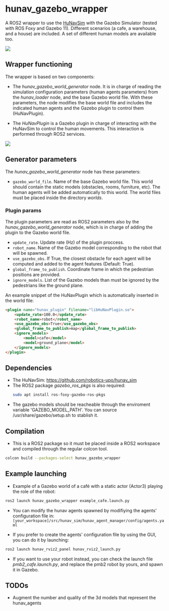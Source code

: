 # hunav_gazebo_wrapper

A ROS2 wrapper to use the [HuNavSim](https://github.com/robotics-upo/hunav_sim) with the Gazebo Simulator (tested with ROS Foxy and Gazebo 11). 
Different scenarios (a cafe, a warehouse, and a house) are included. A set of different human models are available too.

![](https://github.com/robotics-upo/hunav_gazebo_wrapper/blob/master/media/images/threateningscared.png)


## Wrapper functioning

The wrapper is based on two components:

* The *hunav_gazebo_world_generator* node. It is in charge of reading the simulation configuration parameters (human agents parameters) from the *hunav_loader* node, and the base Gazebo world file. With these parameters, the node modifies the base world file and includes the indicated human agents and the Gazebo plugin to control them (HuNavPlugin).

* The *HuNavPlugin* is a Gazebo plugin in charge of interacting with the HuNavSim to control the human movements. This interaction is performed through ROS2 services. 

![](https://github.com/robotics-upo/hunav_gazebo_wrapper/blob/master/media/images/hunav_gazebo_wrapper.png)

## Generator parameters

The *hunav_gazebo_world_generator* node has these parameters:

*  ```gazebo_world_file```. Name of the base Gazebo world file. This world should contain the static models (obstacles, rooms, furniture, etc). The human agents will be added automatically to this world. The world files must be placed inside the directory *worlds*.  
 

### Plugin params

The plugin parameters are read as ROS2 parameters also by the *hunav_gazebo_world_generator* node, which is in charge of adding the plugin to the Gazebo world file.

*  ```update_rate```. Update rate (Hz) of the plugin proccess.
*  ```robot_name```. Name of the Gazebo model corresponding to the robot that will be spawned.
*  ```use_gazebo_obs```. If True, the closest obstacle for each agent will be computed and added to the agent features (Default: True).
* ```global_frame_to_publish```. Coordinate frame in which the pedestrian positions are provided.
* ```ignore_models```. List of the Gazebo models than must be ignored by the pedestrians like the ground plane.

An example snippet of the HuNavPlugin which is automatically inserted in the world file:

```html
<plugin name="hunav_plugin" filename="libHuNavPlugin.so">
    <update_rate>100.0</update_rate>
    <robot_name>robot</robot_name>
    <use_gazebo_obs>True</use_gazebo_obs>
    <global_frame_to_publish>map</global_frame_to_publish>
    <ignore_models>
    	<model>cafe</model>
        <model>ground_plane</model>
    </ignore_models>
</plugin>
```

## Dependencies

* The HuNavSim: https://github.com/robotics-upo/hunav_sim
* The ROS2 package *gazebo_ros_pkgs* is also required: 
  ```sh 
  sudo apt install ros-foxy-gazebo-ros-pkgs 
  ```
* The gazebo models should be reacheable through the enviroment variable 'GAZEBO_MODEL_PATH'. You can source /usr/share/gazebo/setup.sh to stablish it.  

## Compilation

* This is a ROS2 package so it must be placed inside a ROS2 workspace and compiled through the regular colcon tool. 
```sh
colcon build --packages-select hunav_gazebo_wrapper
```

## Example launching

* Example of a Gazebo world of a café with a static actor (Actor3) playing the role of the robot:
```sh
ros2 launch hunav_gazebo_wrapper example_cafe.launch.py
```
* You can modify the hunav agents spawned by modifiying the agents' configuration file in:
  ```[your_workspace]/src/hunav_sim/hunav_agent_manager/config/agents.yaml```
     
* If you prefer to create the agents' configuration file by using the GUI, you can do it by launching:
```sh
ros2 launch hunav_rviz2_panel hunav_rviz2_launch.py
```

* If you want to use your robot instead, you can check the launch file *pmb2_cafe.launch.py*, and replace the pmb2 robot by yours, and spawn it in Gazebo.


## TODOs

* Augment the number and quality of the 3d models that represent the hunav_agents
